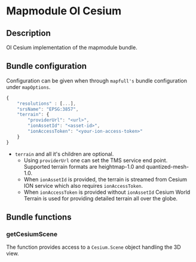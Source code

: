 # Mapmodule Ol Cesium

## Description

Ol Cesium implementation of the mapmodule bundle.

## Bundle configuration

Configuration can be given when through `mapfull's` bundle configuration under `mapOptions`.

```javascript
{
    "resolutions" : [...],
    "srsName": "EPSG:3857",
    "terrain": {
        "providerUrl": "<url>",
        "ionAssetId": "<asset-id>",
        "ionAccessToken": "<your-ion-access-token>"
    }
}
```
* `terrain` and all it's children are optional. 
    * Using `providerUrl` one can set the TMS service end point. Supported terrain formats are heightmap-1.0 and quantized-mesh-1.0. 
    * When `ionAssetId` is provided, the terrain is streamed from Cesium ION service which also requires `ionAccessToken`. 
    * When `ionAccessToken` is provided without `ionAssetId` Cesium World Terrain is used for providing detailed terrain all over the globe.

## Bundle functions

### getCesiumScene

The function provides access to a `Cesium.Scene` object handling the 3D view.
